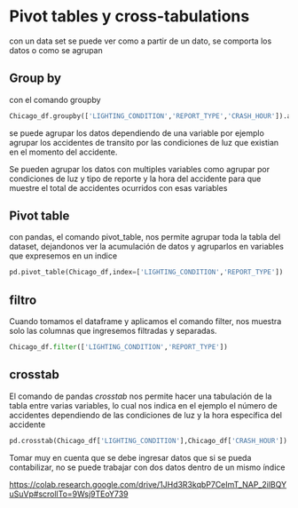 # Pivot tables y cross-tabulations

con un data set se puede ver como a partir de un dato, se comporta los datos o como se agrupan

## Group by

con el comando groupby 
```python
Chicago_df.groupby(['LIGHTING_CONDITION','REPORT_TYPE','CRASH_HOUR']).agg({'BEAT_OF_OCCURRENCE':'sum'})
```

se puede agrupar los datos dependiendo de una variable por ejemplo agrupar los accidentes de transito por las condiciones de luz que existian en el momento del accidente.

Se pueden agrupar los datos con multiples variables como agrupar por condiciones de luz y tipo de reporte y la hora del accidente para que muestre el total de accidentes ocurridos con esas variables

## Pivot table

con pandas, el comando pivot_table, nos permite agrupar toda la tabla del dataset, dejandonos ver la acumulación de datos y agruparlos en variables que expresemos en un 
indice

```python
pd.pivot_table(Chicago_df,index=['LIGHTING_CONDITION','REPORT_TYPE'])
```

## filtro

Cuando tomamos el dataframe y aplicamos el comando filter, nos muestra solo las columnas que ingresemos filtradas y separadas.

```python
Chicago_df.filter(['LIGHTING_CONDITION','REPORT_TYPE'])
```

## crosstab

El comando de pandas $crosstab$ nos permite hacer una tabulación de la tabla entre varias variables, lo cual nos indica en el ejemplo el número de accidentes dependiendo de las condiciones de luz y la hora específica del accidente

```python
pd.crosstab(Chicago_df['LIGHTING_CONDITION'],Chicago_df['CRASH_HOUR'])
```

Tomar muy en cuenta que se debe ingresar datos que si se pueda contabilizar, no se puede trabajar con dos datos dentro de un mismo índice

https://colab.research.google.com/drive/1JHd3R3kqbP7CeImT_NAP_2ilBQYuSuVp#scrollTo=9Wsj9TEoY739